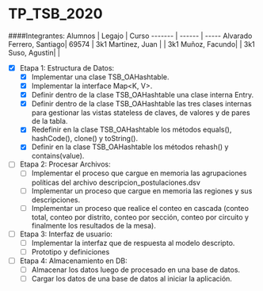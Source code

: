 # TP_TSB_2020

####Integrantes:
Alumnos | Legajo | Curso
------- | ------ | -----
Alvarado Ferrero, Santiago| 69574 | 3k1
Martinez, Juan |  | 3k1
Muñoz, Facundo|  | 3k1
Suso, Agustin|  | 


 - [x] Etapa 1: Estructura de Datos:
    - [x]  Implementar una clase TSB_OAHashtable.
    - [x]  Implementar la interface Map<K, V>.
    - [x]  Definir dentro de la clase TSB_OAHashtable una clase interna Entry.
    - [x]  Definir dentro de la clase TSB_OAHashtable las tres clases internas para gestionar
           las vistas stateless de claves, de valores y de pares de la tabla.
    - [x]  Redefinir en la clase TSB_OAHashtable los métodos equals(), hashCode(), clone()
           y toString().
    - [x]  Definir en la clase TSB_OAHashtable los métodos rehash() y contains(value).
    
 - [ ] Etapa 2: Procesar Archivos:
    - [ ] Implementar el proceso que cargue en memoria las agrupaciones políticas del archivo
           descripcion_postulaciones.dsv
    - [ ] Implementar un proceso que cargue en memoria las regiones y sus descripciones.
    - [ ] Implementar un proceso que realice el conteo en cascada (conteo total, conteo por distrito,
          conteo por sección, conteo por circuito y finalmente los resultados de la mesa).
 - [ ] Etapa 3: Interfaz de usuario:
    - [ ] Implementar la interfaz que de respuesta al modelo descripto.
    - [ ] Prototipo y definiciones
 - [ ] Etapa 4: Almacenamiento en DB:
    - [ ] Almacenar los datos luego de procesado en una base de datos.
    - [ ] Cargar los datos de una base de datos al iniciar la aplicación.
